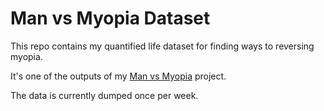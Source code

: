 Man vs Myopia Dataset
=====================
This repo contains my quantified life dataset for finding ways to reversing myopia.

It's one of the outputs of my [Man vs Myopia](https://v0-man-vs-myopia.vercel.app/) project.

The data is currently dumped once per week.
